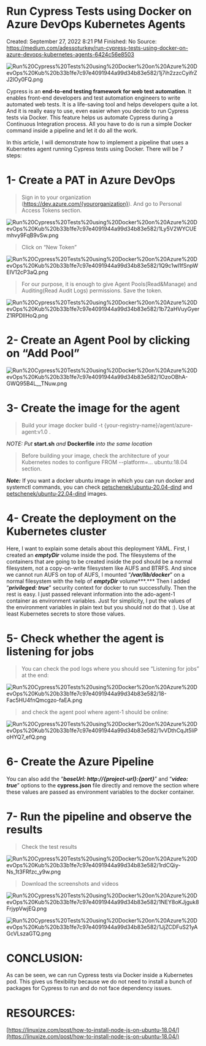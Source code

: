 # Run Cypress Tests using Docker on Azure DevOps Kubernetes Agents

Created: September 27, 2022 8:21 PM
Finished: No
Source: https://medium.com/adessoturkey/run-cypress-tests-using-docker-on-azure-devops-kubernetes-agents-6424c56e8503

![Run%20Cypress%20Tests%20using%20Docker%20on%20Azure%20DevOps%20Kub%20b33b1fe7c97e4091944a99d34b83e582/1j7ih2zzcCyifrZJ2lOy0FQ.png](Run%20Cypress%20Tests%20using%20Docker%20on%20Azure%20DevOps%20Kub%20b33b1fe7c97e4091944a99d34b83e582/1j7ih2zzcCyifrZJ2lOy0FQ.png)

Cypress is an **end-to-end testing framework for web test automation**. It enables front-end developers and test automation engineers to write automated web tests. It is a life-saving tool and helps developers quite a lot. And it is really easy to use, even easier when you decide to run Cypress tests via Docker. This feature helps us automate Cypress during a Continuous Integration process. All you have to do is run a simple Docker command inside a pipeline and let it do all the work.

In this article, I will demonstrate how to implement a pipeline that uses a Kubernetes agent running Cypress tests using Docker. There will be 7 steps:

# **1- Create a PAT in Azure DevOps**

> Sign in to your organization (https://dev.azure.com/{yourorganization}). And go to Personal Access Tokens section.
> 

![Run%20Cypress%20Tests%20using%20Docker%20on%20Azure%20DevOps%20Kub%20b33b1fe7c97e4091944a99d34b83e582/1Ly5V2WYCUEmhvy9FqB9vSw.png](Run%20Cypress%20Tests%20using%20Docker%20on%20Azure%20DevOps%20Kub%20b33b1fe7c97e4091944a99d34b83e582/1Ly5V2WYCUEmhvy9FqB9vSw.png)

> Click on “New Token”
> 

![Run%20Cypress%20Tests%20using%20Docker%20on%20Azure%20DevOps%20Kub%20b33b1fe7c97e4091944a99d34b83e582/1Q9c1wl1fSnpWEIV12cP3aQ.png](Run%20Cypress%20Tests%20using%20Docker%20on%20Azure%20DevOps%20Kub%20b33b1fe7c97e4091944a99d34b83e582/1Q9c1wl1fSnpWEIV12cP3aQ.png)

> For our purpose, it is enough to give Agent Pools(Read&Manage) and Auditing(Read Audit Logs) permissions. Save the token.
> 

![Run%20Cypress%20Tests%20using%20Docker%20on%20Azure%20DevOps%20Kub%20b33b1fe7c97e4091944a99d34b83e582/1b72aHVuyGyerZ1RPDIlHoQ.png](Run%20Cypress%20Tests%20using%20Docker%20on%20Azure%20DevOps%20Kub%20b33b1fe7c97e4091944a99d34b83e582/1b72aHVuyGyerZ1RPDIlHoQ.png)

# **2- Create an Agent Pool by clicking on “Add Pool”**

![Run%20Cypress%20Tests%20using%20Docker%20on%20Azure%20DevOps%20Kub%20b33b1fe7c97e4091944a99d34b83e582/1OzoOBhA-GWQ95B4L__TNuw.png](Run%20Cypress%20Tests%20using%20Docker%20on%20Azure%20DevOps%20Kub%20b33b1fe7c97e4091944a99d34b83e582/1OzoOBhA-GWQ95B4L__TNuw.png)

# **3- Create the image for the agent**

> Build your image docker build -t {your-registry-name}/agent/azure-agent:v1.0 .
> 

*NOTE: Put* **start.sh** *and* **Dockerfile** *into the same location*

> Before building your image, check the architecture of your Kubernetes nodes to configure FROM --platform=... ubuntu:18.04 section.
> 

***Note:*** If you want a docker ubuntu image in which you can run docker and systemctl commands, you can check [petschenek/ubuntu-20.04-dind](https://hub.docker.com/repository/docker/petschenek/ubuntu-20.04-dind) and [petschenek/ubuntu-22.04-dind](https://hub.docker.com/repository/docker/petschenek/ubuntu-22.04-dind) images.

# **4- Create the deployment on the Kubernetes cluster**

Here, I want to explain some details about this deployment YAML. First, I created an ***emptyDir*** volume inside the pod. The filesystems of the containers that are going to be created inside the pod should be a normal filesystem, not a copy-on-write filesystem like AUFS and BTRFS. And since we cannot run AUFS on top of AUFS, I mounted “***/var/lib/docker***” on a normal filesystem with the help of ***emptyDir*** volume***.*** Then I added “***privileged: true***” security context for docker to run successfully. Then the rest is easy. I just passed relevant information into the ado-agent-1 container as environment variables. Just for simplicity, I put the values of the environment variables in plain text but you should not do that :). Use at least Kubernetes secrets to store those values.

# **5- Check whether the agent is listening for jobs**

> You can check the pod logs where you should see “Listening for jobs” at the end:
> 

![Run%20Cypress%20Tests%20using%20Docker%20on%20Azure%20DevOps%20Kub%20b33b1fe7c97e4091944a99d34b83e582/18-Fac5HU4fnQmcgzo-faEA.png](Run%20Cypress%20Tests%20using%20Docker%20on%20Azure%20DevOps%20Kub%20b33b1fe7c97e4091944a99d34b83e582/18-Fac5HU4fnQmcgzo-faEA.png)

> and check the agent pool where agent-1 should be online:
> 

![Run%20Cypress%20Tests%20using%20Docker%20on%20Azure%20DevOps%20Kub%20b33b1fe7c97e4091944a99d34b83e582/1vVDthCqJt5liPoHYQ7_efQ.png](Run%20Cypress%20Tests%20using%20Docker%20on%20Azure%20DevOps%20Kub%20b33b1fe7c97e4091944a99d34b83e582/1vVDthCqJt5liPoHYQ7_efQ.png)

# **6- Create the Azure Pipeline**

You can also add the “***baseUrl: http://{project-url}:{port}***” and “***video: true***” options to the **cypress.json** file directly and remove the section where these values are passed as environment variables to the docker container.

# **7- Run the pipeline and observe the results**

> Check the test results
> 

![Run%20Cypress%20Tests%20using%20Docker%20on%20Azure%20DevOps%20Kub%20b33b1fe7c97e4091944a99d34b83e582/1rdCQiy-Ns_1t3FRfzc_y9w.png](Run%20Cypress%20Tests%20using%20Docker%20on%20Azure%20DevOps%20Kub%20b33b1fe7c97e4091944a99d34b83e582/1rdCQiy-Ns_1t3FRfzc_y9w.png)

> Download the screenshots and videos
> 

![Run%20Cypress%20Tests%20using%20Docker%20on%20Azure%20DevOps%20Kub%20b33b1fe7c97e4091944a99d34b83e582/1NEY8oKJjguk8FrjypVwjEQ.png](Run%20Cypress%20Tests%20using%20Docker%20on%20Azure%20DevOps%20Kub%20b33b1fe7c97e4091944a99d34b83e582/1NEY8oKJjguk8FrjypVwjEQ.png)

![Run%20Cypress%20Tests%20using%20Docker%20on%20Azure%20DevOps%20Kub%20b33b1fe7c97e4091944a99d34b83e582/1JjZCDFuS21yAGcVLszaGTQ.png](Run%20Cypress%20Tests%20using%20Docker%20on%20Azure%20DevOps%20Kub%20b33b1fe7c97e4091944a99d34b83e582/1JjZCDFuS21yAGcVLszaGTQ.png)

# CONCLUSION:

As can be seen, we can run Cypress tests via Docker inside a Kubernetes pod. This gives us flexibility because we do not need to install a bunch of packages for Cypress to run and do not face dependency issues.

# RESOURCES:

[https://linuxize.com/post/how-to-install-node-js-on-ubuntu-18.04/](https://linuxize.com/post/how-to-install-node-js-on-ubuntu-18.04/)